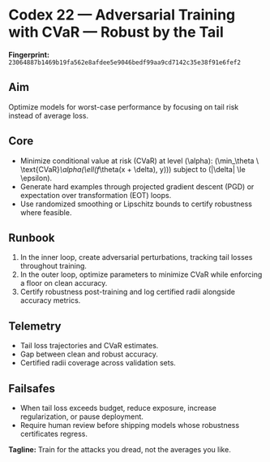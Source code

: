 # Codex 22 — Adversarial Training with CVaR — Robust by the Tail

**Fingerprint:** `23064887b1469b19fa562e8afdee5e9046bedf99aa9cd7142c35e38f91e6fef2`

## Aim
Optimize models for worst-case performance by focusing on tail risk instead of average loss.

## Core
- Minimize conditional value at risk (CVaR) at level \(\alpha\): \(\min_\theta \ \text{CVaR}_\alpha(\ell(f_\theta(x + \delta), y))\) subject to \(\|\delta\| \le \epsilon\).
- Generate hard examples through projected gradient descent (PGD) or expectation over transformation (EOT) loops.
- Use randomized smoothing or Lipschitz bounds to certify robustness where feasible.

## Runbook
1. In the inner loop, create adversarial perturbations, tracking tail losses throughout training.
2. In the outer loop, optimize parameters to minimize CVaR while enforcing a floor on clean accuracy.
3. Certify robustness post-training and log certified radii alongside accuracy metrics.

## Telemetry
- Tail loss trajectories and CVaR estimates.
- Gap between clean and robust accuracy.
- Certified radii coverage across validation sets.

## Failsafes
- When tail loss exceeds budget, reduce exposure, increase regularization, or pause deployment.
- Require human review before shipping models whose robustness certificates regress.

**Tagline:** Train for the attacks you dread, not the averages you like.
